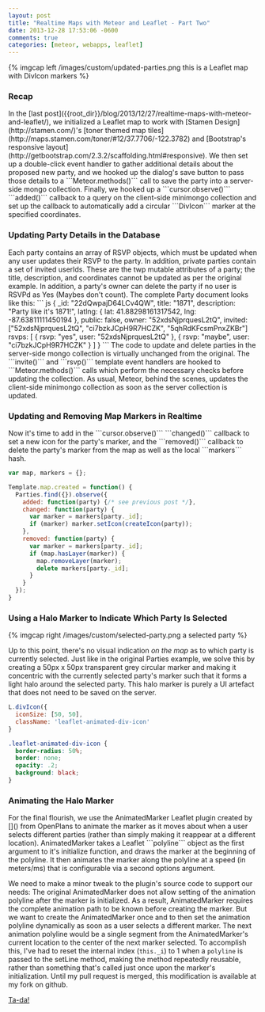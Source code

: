 ```yaml
---
layout: post
title: "Realtime Maps with Meteor and Leaflet - Part Two"
date: 2013-12-28 17:53:06 -0600
comments: true
categories: [meteor, webapps, leaflet]
---
```

{% imgcap left /images/custom/updated-parties.png this is a Leaflet map with DivIcon markers %} 
<h3>Recap</h3>
In the [last post]({{root_dir}}/blog/2013/12/27/realtime-maps-with-meteor-and-leaflet/), we initialized a Leaflet map to work with [Stamen Design](http://stamen.com/)'s [toner themed map tiles](http://maps.stamen.com/toner/#12/37.7706/-122.3782) and [Bootstrap's responsive layout](http://getbootstrap.com/2.3.2/scaffolding.html#responsive). We then set up a double-click event handler to gather additional details about the proposed new party, and we hooked up the dialog's save button to pass those details to a ```Meteor.methods()``` call to save the party into a server-side mongo collection. Finally, we hooked up a ```cursor.observe()``` ```added()``` callback to a query on the client-side minimongo collection and set up the callback to automatically add a circular ```DivIcon``` marker at the specified coordinates. 

<h3>Updating Party Details in the Database</h3>
Each party contains an array of RSVP objects, which must be updated when any user updates their RSVP to the party. In addition, private parties contain a set of invited userIds. These are the twp mutable attributes of a party; the title, description, and coordinates cannot be updated as per the original example. In addition, a party's owner can delete the party if no user is RSVPd as Yes (Maybes don't count). The complete Party document looks like this:
``` js
{
  _id: "22dQwpajD64LCv4QW",
  title: "1871",
  description: "Party like it's 1871!",
  latlng: {
    lat: 41.88298161317542,
    lng:  -87.63811111450194
  },
  public: false,
  owner: "52xdsNjprquesL2tQ",
  invited: ["52xdsNjprquesL2tQ", "ci7bzkJCpH9R7HCZK", "5qhRdKFcsmPnxZKBr"]
  rsvps: [
    {
      rsvp: "yes",
      user: "52xdsNjprquesL2tQ"
    },
    {
      rsvp: "maybe",
      user: "ci7bzkJCpH9R7HCZK"
    }
  ]
}
```
The code to update and delete parties in the server-side mongo collection is virtually unchanged from the original. The ```invite()``` and ```rsvp()``` template event handlers are hooked to ```Meteor.methods()``` calls which perform the necessary checks before updating the collection. As usual, Meteor, behind the scenes, updates the client-side minimongo collection as soon as the server collection is updated.

<h3>Updating and Removing Map Markers in Realtime</h3>
Now it's time to add in the ```cursor.observe()``` ```changed()``` callback to set a new icon for the party's marker, and the ```removed()```  callback to delete the party's marker from the map as well as the local ```markers``` hash.

``` js
var map, markers = {};

Template.map.created = function() {
  Parties.find({}).observe({
    added: function(party) {/* see previous post */},
    changed: function(party) {
      var marker = markers[party._id];
      if (marker) marker.setIcon(createIcon(party));
    },
    removed: function(party) {
      var marker = markers[party._id];
      if (map.hasLayer(marker)) {
        map.removeLayer(marker);
        delete markers[party._id];
      }
    }
  });
}
```
<h3>Using a Halo Marker to Indicate Which Party Is Selected</h3>
{% imgcap right /images/custom/selected-party.png a selected party %} 

Up to this point, there's no visual indication _on the map_ as to which party is currently selected. Just like in the original Parties example, we solve this by creating a 50px x 50px transparent grey circular marker and making it concentric with the currently selected party's marker such that it forms a light halo around the selected party. This halo marker is purely a UI artefact that does not need to be saved on the server.

``` js
L.divIcon({
  iconSize: [50, 50],
  className: 'leaflet-animated-div-icon'
}
```
``` css
.leaflet-animated-div-icon {
  border-radius: 50%;
  border: none;
  opacity: .2;
  background: black;
}
```

<h3>Animating the Halo Marker</h3>
For the final flourish, we use the AnimatedMarker Leaflet plugin created by []() from OpenPlans to animate the marker as it moves about when a user selects different parties (rather than simply making it reappear at a different location). AnimatedMarker takes a Leaflet ```polyline``` object as the first argument to it's  initialize function, and draws the marker at the beginning of the polyline. It then animates the marker along the polyline at a speed (in meters/ms) that is configurable via a second options argument. 

We need to make a minor tweak to the plugin's source code to support our needs: The original AnimatedMarker does not allow setting of the animation polyline after the marker is initialized. As a result, AnimatedMarker requires the complete animation path to be known before creating the marker. But we want to create the AnimatedMarker once and to then set the animation polyline dynamically as soon as a user selects a different marker. The next animation polyline would be a single segment from the AnimatedMarker's current location to the center of the next marker selected. To accomplish this, I've had to reset the internal index (```this._i```) to 1 when a ```polyline``` is passed to the setLine method, making the method repeatedly reusable, rather than something that's called just once upon the marker's initialization. Until my pull request is merged, this modification is available at my fork on github.

[Ta-da!](http://chicago-parties.meteor.com)
